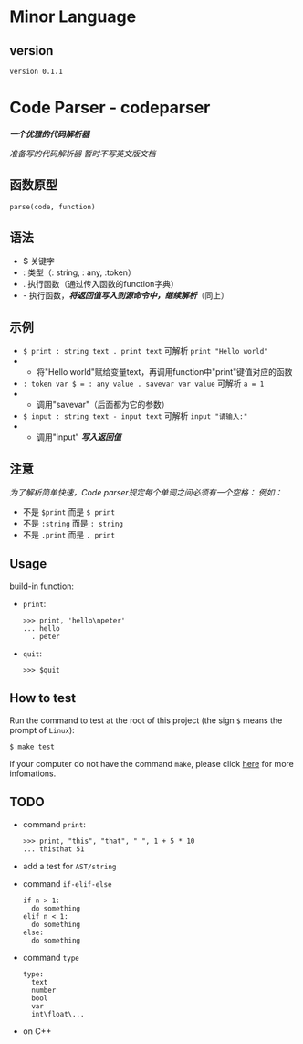 # Minor Language

## version

```text
version 0.1.1
```

# Code Parser - codeparser

***一个优雅的代码解析器***

*准备写的代码解析器*
*暂时不写英文版文档*

## 函数原型
```python
parse(code, function)
```

## 语法
- $ 关键字
- : 类型（: string, : any, :token）
- . 执行函数（通过传入函数的function字典）
- \- 执行函数，***将返回值写入到源命令中，继续解析***（同上）

## 示例

- ```$ print : string text . print text``` 可解析  ```print "Hello world"```
- - 将"Hello world"赋给变量text，再调用function中"print"键值对应的函数
- ```: token var $ = : any value . savevar var value``` 可解析 ```a = 1```
- - 调用"savevar"（后面都为它的参数）
- ```$ input : string text - input text``` 可解析 ```input "请输入:"```
- - 调用"input" ***写入返回值***

## 注意

*为了解析简单快速，Code parser规定每个单词之间必须有一个空格：*
*例如：*
- 不是 ```$print``` 而是 ```$ print```
- 不是 ```:string``` 而是 ```: string```
- 不是 ```.print``` 而是 ```. print```

## Usage

build-in function:

- `print`:
  ```
  >>> print, 'hello\npeter'
  ... hello
    . peter
  ```
- `quit`:
  ```
  >>> $quit
  ```

## How to test
Run the command to test at the root of this project (the sign `$` means the
prompt of `Linux`):
```shell
$ make test
```

if your computer do not have the command `make`, please click
[here](https://www.gnu.org/software/make/) for more infomations.

## TODO

- command `print`:
  ```minor
  >>> print, "this", "that", " ", 1 + 5 * 10
  ... thisthat 51
  ```

- add a test for `AST/string`

- command `if-elif-else`
  ```minor
  if n > 1:
    do something
  elif n < 1:
    do something
  else:
    do something
  ```

- command `type`
  ```minor
  type:
    text
    number
    bool
    var
    int\float\...
  ```
- on C++
